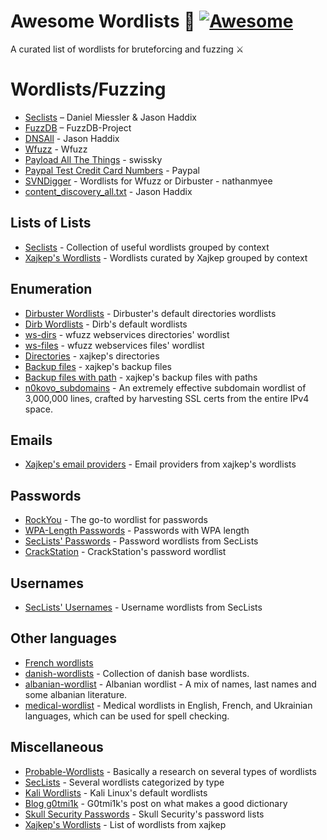# Awesome Wordlists 📓 [![Awesome](https://awesome.re/badge.svg)](https://awesome.re)
A curated list of wordlists for bruteforcing and fuzzing ⚔️

# Wordlists/Fuzzing

* [Seclists](https://github.com/danielmiessler/SecLists) – Daniel Miessler & Jason Haddix
* [FuzzDB](https://github.com/fuzzdb-project/fuzzdb) – FuzzDB-Project
* [DNSAll](https://gist.github.com/jhaddix/86a06c5dc309d08580a018c66354a056) - Jason Haddix
* [Wfuzz](https://github.com/xmendez/wfuzz/tree/master/wordlist) - Wfuzz
* [Payload All The Things](https://github.com/swisskyrepo/PayloadsAllTheThings) - swissky
* [Paypal Test Credit Card Numbers](https://www.paypalobjects.com/en_US/vhelp/paypalmanager_help/credit_card_numbers.htm) - Paypal
* [SVNDigger](https://github.com/nathanmyee/SVNDigger) - Wordlists for Wfuzz or Dirbuster - nathanmyee
* [content_discovery_all.txt](https://gist.github.com/jhaddix/b80ea67d85c13206125806f0828f4d10) - Jason Haddix


## Lists of Lists
- [Seclists](https://github.com/danielmiessler/SecLists) - Collection of useful wordlists grouped by context
- [Xajkep's Wordlists](https://github.com/xajkep/wordlists) - Wordlists curated by Xajkep grouped by context

## Enumeration
- [Dirbuster Wordlists](https://github.com/3ndG4me/KaliLists/tree/master/dirbuster) - Dirbuster's default directories wordlists
- [Dirb Wordlists](https://github.com/3ndG4me/KaliLists/tree/master/dirb) - Dirb's default wordlists
- [ws-dirs](https://github.com/3ndG4me/KaliLists/blob/master/wfuzz/webservices/ws-dirs.txt) - wfuzz webservices directories' wordlist
- [ws-files](https://github.com/3ndG4me/KaliLists/blob/master/wfuzz/webservices/ws-files.txt) - wfuzz webservices files' wordlist
- [Directories](https://github.com/xajkep/wordlists/blob/master/discovery/directory_only_one.small.txt) - xajkep's directories
- [Backup files](https://github.com/xajkep/wordlists/blob/master/discovery/backup_files_only.txt) - xajkep's backup files
- [Backup files with path](https://github.com/xajkep/wordlists/blob/master/discovery/backup_files_with_path.txt) - xajkep's backup files with paths
- [n0kovo_subdomains](https://github.com/n0kovo/n0kovo_subdomains) - An extremely effective subdomain wordlist of 3,000,000 lines, crafted by harvesting SSL certs from the entire IPv4 space.

## Emails
- [Xajkep's email providers](https://github.com/xajkep/wordlists/blob/master/misc/email_free_providers.txt) - Email providers from xajkep's wordlists

## Passwords
- [RockYou](https://www.google.com/url?sa=t&rct=j&q=&esrc=s&source=web&cd=4&ved=2ahUKEwj1z-bXsfzkAhVgGbkGHfV9AMsQFjADegQIARAB&url=https%3A%2F%2Fgithub.com%2Fbrannondorsey%2Fnaive-hashcat%2Freleases%2Fdownload%2Fdata%2Frockyou.txt&usg=AOvVaw3snAERl1mU6Ccr4WFEazBd) - The go-to wordlist for passwords
- [WPA-Length Passwords](https://github.com/berzerk0/Probable-Wordlists/tree/master/Real-Passwords/WPA-Length) - Passwords with WPA length
- [SecLists' Passwords](https://github.com/danielmiessler/SecLists/tree/master/Passwords) - Password wordlists from SecLists
- [CrackStation](https://crackstation.net/crackstation-wordlist-password-cracking-dictionary.htm) - CrackStation's password wordlist

## Usernames
- [SecLists' Usernames](https://github.com/danielmiessler/SecLists/tree/master/Usernames) - Username wordlists from SecLists

## Other languages
- [French wordlists](https://github.com/clem9669/wordlists)
- [danish-wordlists](https://github.com/n0kovo/danish-wordlists) - Collection of danish base wordlists.
- [albanian-wordlist](https://github.com/its0x08/albanian-wordlist) - Albanian wordlist - A mix of names, last names and some albanian literature.
- [medical-wordlist](https://github.com/theophpo/medical-wordlist) - Medical wordlists in English, French, and Ukrainian languages, which can be used for spell checking.

## Miscellaneous
- [Probable-Wordlists](https://github.com/berzerk0/Probable-Wordlists) - Basically a research on several types of wordlists
- [SecLists](https://github.com/danielmiessler/SecLists) - Several wordlists categorized by type
- [Kali Wordlists](https://github.com/3ndG4me/KaliLists) - Kali Linux's default wordlists
- [Blog g0tmi1k](http://blog.g0tmi1k.com/2011/06/dictionaries-wordlists/) - G0tmi1k's post on what makes a good dictionary
- [Skull Security Passwords](https://wiki.skullsecurity.org/Passwords) - Skull Security's password lists
- [Xajkep's Wordlists](https://github.com/xajkep/wordlists) - List of wordlists from xajkep

